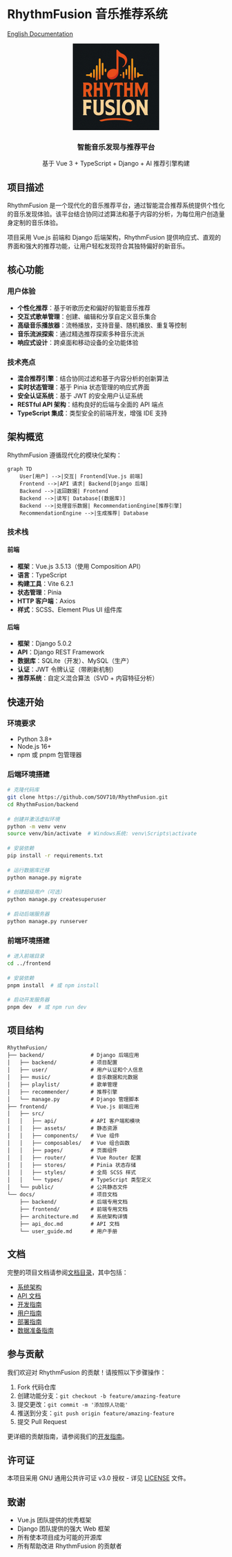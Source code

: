 # RhythmFusion 音乐推荐系统

[English Documentation](README.md)

<div align="center">
  <img src="frontend/src/assets/logo.png" alt="RhythmFusion Logo" width="200"/>
  <h3>智能音乐发现与推荐平台</h3>
  <p>基于 Vue 3 + TypeScript + Django + AI 推荐引擎构建</p>
</div>

## 项目描述

RhythmFusion 是一个现代化的音乐推荐平台，通过智能混合推荐系统提供个性化的音乐发现体验。该平台结合协同过滤算法和基于内容的分析，为每位用户创造量身定制的音乐体验。

项目采用 Vue.js 前端和 Django 后端架构，RhythmFusion 提供响应式、直观的界面和强大的推荐功能，让用户轻松发现符合其独特偏好的新音乐。

## 核心功能

### 用户体验

- **个性化推荐**：基于听歌历史和偏好的智能音乐推荐
- **交互式歌单管理**：创建、编辑和分享自定义音乐集合
- **高级音乐播放器**：流畅播放，支持音量、随机播放、重复等控制
- **音乐流派探索**：通过精选推荐探索多种音乐流派
- **响应式设计**：跨桌面和移动设备的全功能体验

### 技术亮点

- **混合推荐引擎**：结合协同过滤和基于内容分析的创新算法
- **实时状态管理**：基于 Pinia 状态管理的响应式界面
- **安全认证系统**：基于 JWT 的安全用户认证系统
- **RESTful API 架构**：结构良好的后端与全面的 API 端点
- **TypeScript 集成**：类型安全的前端开发，增强 IDE 支持

## 架构概览

RhythmFusion 遵循现代化的模块化架构：

```mermaid
graph TD
    User[用户] -->|交互| Frontend[Vue.js 前端]
    Frontend -->|API 请求| Backend[Django 后端]
    Backend -->|返回数据| Frontend
    Backend -->|读写| Database[(数据库)]
    Backend -->|处理音乐数据| RecommendationEngine[推荐引擎]
    RecommendationEngine -->|生成推荐| Database
```

### 技术栈

#### 前端

- **框架**：Vue.js 3.5.13（使用 Composition API）
- **语言**：TypeScript
- **构建工具**：Vite 6.2.1
- **状态管理**：Pinia
- **HTTP 客户端**：Axios
- **样式**：SCSS、Element Plus UI 组件库

#### 后端

- **框架**：Django 5.0.2
- **API**：Django REST Framework
- **数据库**：SQLite（开发）、MySQL（生产）
- **认证**：JWT 令牌认证（带刷新机制）
- **推荐系统**：自定义混合算法（SVD + 内容特征分析）

## 快速开始

### 环境要求

- Python 3.8+
- Node.js 16+
- npm 或 pnpm 包管理器

### 后端环境搭建

```bash
# 克隆代码库
git clone https://github.com/SOV710/RhythmFusion.git
cd RhythmFusion/backend

# 创建并激活虚拟环境
python -m venv venv
source venv/bin/activate  # Windows系统: venv\Scripts\activate

# 安装依赖
pip install -r requirements.txt

# 运行数据库迁移
python manage.py migrate

# 创建超级用户（可选）
python manage.py createsuperuser

# 启动后端服务器
python manage.py runserver
```

### 前端环境搭建

```bash
# 进入前端目录
cd ../frontend

# 安装依赖
pnpm install  # 或 npm install

# 启动开发服务器
pnpm dev  # 或 npm run dev
```

## 项目结构

```
RhythmFusion/
├── backend/               # Django 后端应用
│   ├── backend/           # 项目配置
│   ├── user/              # 用户认证和个人信息
│   ├── music/             # 音乐数据和元数据
│   ├── playlist/          # 歌单管理
│   ├── recommender/       # 推荐引擎
│   └── manage.py          # Django 管理脚本
├── frontend/              # Vue.js 前端应用
│   ├── src/
│   │   ├── api/           # API 客户端和模块
│   │   ├── assets/        # 静态资源
│   │   ├── components/    # Vue 组件
│   │   ├── composables/   # Vue 组合函数
│   │   ├── pages/         # 页面组件
│   │   ├── router/        # Vue Router 配置
│   │   ├── stores/        # Pinia 状态存储
│   │   ├── styles/        # 全局 SCSS 样式
│   │   └── types/         # TypeScript 类型定义
│   └── public/            # 公共静态文件
└── docs/                  # 项目文档
    ├── backend/           # 后端专用文档
    ├── frontend/          # 前端专用文档
    ├── architecture.md    # 系统架构详情
    ├── api_doc.md         # API 文档
    └── user_guide.md      # 用户手册
```

## 文档

完整的项目文档请参阅[文档目录](docs/index.md)，其中包括：

- [系统架构](docs/architecture.md)
- [API 文档](docs/api_doc.md)
- [开发指南](docs/development.md)
- [用户指南](docs/user_guide.md)
- [部署指南](docs/deployment.md)
- [数据准备指南](docs/data_preparation.md)

## 参与贡献

我们欢迎对 RhythmFusion 的贡献！请按照以下步骤操作：

1. Fork 代码仓库
2. 创建功能分支：`git checkout -b feature/amazing-feature`
3. 提交更改：`git commit -m '添加惊人功能'`
4. 推送到分支：`git push origin feature/amazing-feature`
5. 提交 Pull Request

更详细的贡献指南，请参阅我们的[开发指南](docs/development.md)。

## 许可证

本项目采用 GNU 通用公共许可证 v3.0 授权 - 详见 [LICENSE](LICENSE) 文件。

## 致谢

- Vue.js 团队提供的优秀框架
- Django 团队提供的强大 Web 框架
- 所有使本项目成为可能的开源库
- 所有帮助改进 RhythmFusion 的贡献者

